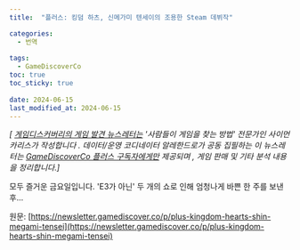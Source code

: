 ```yaml
---
title:  "플러스: 킹덤 하츠, 신메가미 텐세이의 조용한 Steam 데뷔작"

categories:
  - 번역
  
tags:
  - GameDiscoverCo
toc: true
toc_sticky: true
 
date: 2024-06-15
last_modified_at: 2024-06-15
---
```

_\[ [게임디스커버리의 게임 발견 뉴스레터는](https://www.gamediscover.co/) '사람들이 게임을 찾는 방법' 전문가인 사이먼 카리스가 작성합니다 . 데이터/운영 코디네이터 알레한드로가 공동 집필하는 이 뉴스레터는 [GameDiscoverCo 플러스 구독자에게만](https://newsletter.gamediscover.co/subscribe) 제공되며 , 게임 판매 및 기타 분석 내용을 정리합니다.\]_

모두 즐거운 금요일입니다. 'E3가 아닌' 두 개의 쇼로 인해 엄청나게 바쁜 한 주를 보낸 후...

원문: [https://newsletter.gamediscover.co/p/plus-kingdom-hearts-shin-megami-tensei](https://newsletter.gamediscover.co/p/plus-kingdom-hearts-shin-megami-tensei)